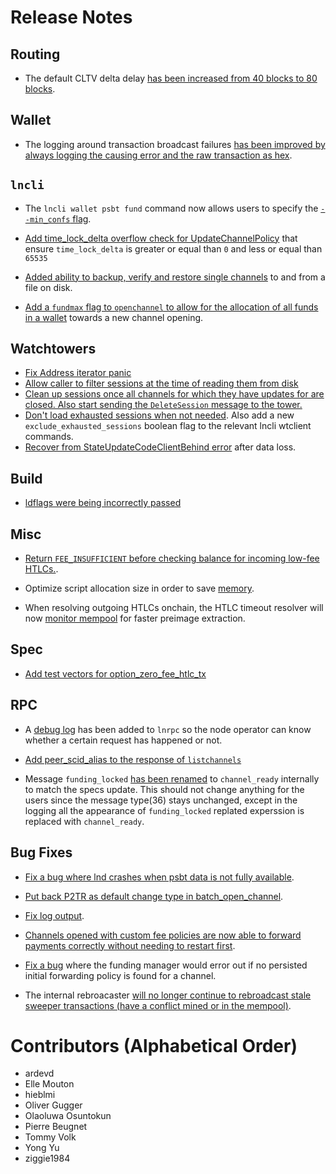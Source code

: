 # Release Notes

## Routing

* The default CLTV delta delay [has been increased from 40 blocks to 80
  blocks](https://github.com/lightningnetwork/lnd/pull/7609).

## Wallet

- The logging around transaction broadcast failures [has been improved by always
  logging the causing error and the raw transaction as
  hex](https://github.com/lightningnetwork/lnd/pull/7513).

## `lncli`

* The `lncli wallet psbt fund` command now allows users to specify the
  [`--min_confs` flag](https://github.com/lightningnetwork/lnd/pull/7510).

* [Add time_lock_delta overflow check for UpdateChannelPolicy](https://github.com/lightningnetwork/lnd/pull/7350)
  that ensure `time_lock_delta` is greater or equal than `0` and less or equal than `65535`

* [Added ability to backup, verify and
  restore single channels](https://github.com/lightningnetwork/lnd/pull/7437)
  to and from a file on disk.

* [Add a `fundmax` flag to `openchannel` to allow for the allocation of all
  funds in a wallet](https://github.com/lightningnetwork/lnd/pull/6903) towards
  a new channel opening.

## Watchtowers

* [Fix Address iterator
  panic](https://github.com/lightningnetwork/lnd/pull/7556)
* [Allow caller to filter sessions at the time of reading them from
  disk](https://github.com/lightningnetwork/lnd/pull/7059)
* [Clean up sessions once all channels for which they have updates for are
  closed. Also start sending the `DeleteSession` message to the
  tower.](https://github.com/lightningnetwork/lnd/pull/7069)
* [Don't load exhausted sessions when not
  needed](https://github.com/lightningnetwork/lnd/pull/7405). Also add a new
  `exclude_exhausted_sessions` boolean flag to the relevant lncli wtclient
  commands.
* [Recover from StateUpdateCodeClientBehind
  error](https://github.com/lightningnetwork/lnd/pull/7541) after data loss.

## Build
* [ldflags were being incorrectly passed](
https://github.com/lightningnetwork/lnd/pull/7359)

## Misc

* [Return `FEE_INSUFFICIENT` before checking balance for incoming low-fee
  HTLCs.](https://github.com/lightningnetwork/lnd/pull/7490).

* Optimize script allocation size in order to save
  [memory](https://github.com/lightningnetwork/lnd/pull/7464).

* When resolving outgoing HTLCs onchain, the HTLC timeout resolver will now
  [monitor mempool](https://github.com/lightningnetwork/lnd/pull/7564) for
  faster preimage extraction.

## Spec

* [Add test vectors for
  option_zero_fee_htlc_tx](https://github.com/lightningnetwork/lnd/pull/7439)

## RPC

* A [debug log](https://github.com/lightningnetwork/lnd/pull/7514) has been
  added to `lnrpc` so the node operator can know whether a certain request has
  happened or not.
* [Add peer_scid_alias to the response of
  `listchannels`](https://github.com/lightningnetwork/lnd/pull/7366)

* Message `funding_locked` [has been
  renamed](https://github.com/lightningnetwork/lnd/pull/7517) to
  `channel_ready` internally to match the specs update. This should not change
  anything for the users since the message type(36) stays unchanged, except in
  the logging all the appearance of `funding_locked` replated experssion is
  replaced with `channel_ready`.

## Bug Fixes

* [Fix a bug where lnd crashes when psbt data is not fully
available](https://github.com/lightningnetwork/lnd/pull/7529).

* [Put back P2TR as default change type
  in batch_open_channel](https://github.com/lightningnetwork/lnd/pull/7603).

* [Fix log output](https://github.com/lightningnetwork/lnd/pull/7604).

* [Channels opened with custom fee policies are now able to forward payments
  correctly without needing to restart
  first](https://github.com/lightningnetwork/lnd/pull/7597).

* [Fix a bug](https://github.com/lightningnetwork/lnd/pull/7613) where the
  funding manager would error out if no persisted initial forwarding policy is
  found for a channel.

* The internal rebroacaster [will no longer continue to rebroadcast stale
  sweeper transactions (have a conflict mined or in the
  mempool)](https://github.com/lightningnetwork/lnd/pull/7599).


# Contributors (Alphabetical Order)

* ardevd
* Elle Mouton
* hieblmi
* Oliver Gugger
* Olaoluwa Osuntokun
* Pierre Beugnet
* Tommy Volk
* Yong Yu
* ziggie1984
